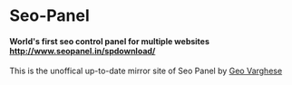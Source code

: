 Seo-Panel
=========

#### World's first seo control panel for multiple websites http://www.seopanel.in/spdownload/

This is the unoffical up-to-date mirror site of Seo Panel by [Geo Varghese](http://www.seopanel.in/)
